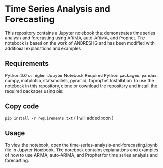 # Time Series Analysis and Forecasting
This repository contains a Jupyter notebook that demonstrates time series analysis and forecasting using ARIMA, auto-ARIMA, and Prophet. The notebook is based on the work of ANDRESHG and has been modified with additional explanations and examples.

## Requirements
Python 3.6 or higher
Jupyter Notebook
Required Python packages: pandas, numpy, matplotlib, statsmodels, pyramid, fbprophet
Installation
To use the notebook in this repository, clone or download the repository and install the required packages using pip:

## Copy code
```pip install -r requirements.txt``` ( I will added soon )
## Usage
To view the notebook, open the time-series-analysis-and-forecasting.ipynb file in Jupyter Notebook. The notebook contains explanations and examples of how to use ARIMA, auto-ARIMA, and Prophet for time series analysis and forecasting.
